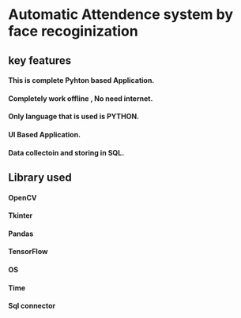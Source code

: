 # Automatic Attendence system by face recoginization

## key features
#### This is complete Pyhton based Application.
#### Completely work offline , No need internet.
#### Only language that is used is PYTHON.
#### UI Based Application.
#### Data collectoin and storing in SQL.

## Library used
#### OpenCV
#### Tkinter
#### Pandas
#### TensorFlow
#### OS
#### Time
#### Sql connector
